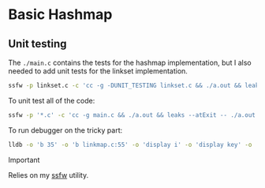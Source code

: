 # Basic Hashmap

## Unit testing

The `./main.c` contains the tests for the hashmap implementation, but I also needed to
add unit tests for the linkset implementation.

```sh
ssfw -p linkset.c -c 'cc -g -DUNIT_TESTING linkset.c && ./a.out && leaks --atExit -- ./a.out'
````

To unit test all of the code:

```sh
ssfw -p '*.c' -c 'cc -g main.c && ./a.out && leaks --atExit -- ./a.out'
```

To run debugger on the tricky part:

```sh
lldb -o 'b 35' -o 'b linkmap.c:55' -o 'display i' -o 'display key' -o 'display h->maps[7]->head->key' -o 'display h->maps[7]->head->value' ./a.out
```

> [!IMPORTANT]
> Relies on my [ssfw](https://github.com/mharrisb1/ssfw) utility.
